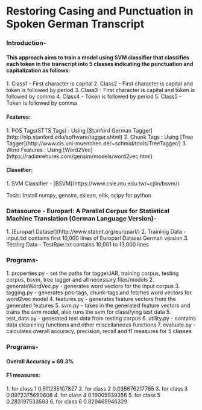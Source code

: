 # Restoring Casing and Punctuation in Spoken German Transcript

<h3>Introduction-</h3>
<h4>This approach aims to train a model using SVM classifier that classifies each token in the transcript into 5 classes
indicating the punctuation and capitalization as follows:</h4>
1. Class1 - First character is capital
2. Class2 - First character is capital and token is followed by period
3. Class3 - First character is capital and token is followed by comma
4. Class4 - Token is followed by period
5. Class5 - Token is followed by comma

<h4>Features:</h4>  
1. POS Tags(STTS Tags) : Using [Stanford German Tagger](http://nlp.stanford.edu/software/tagger.shtml)
2. Chunk Tags : Using [Tree Tagger](http://www.cis.uni-muenchen.de/~schmid/tools/TreeTagger/)
3. Word Features : Using [Word2Vec](https://radimrehurek.com/gensim/models/word2vec.html)

<h4>Classifier:</h4>
1. SVM Classifier - [BSVM](https://www.csie.ntu.edu.tw/~cjlin/bsvm/)

Tools: Install numpy, gensim, sklean, nltk, scipy for python
    
<h3>Datasource - Europarl: A Parallel Corpus for Statistical Machine Translation (German Language Version)-</h3>
1. [Europarl Dataset](http://www.statmt.org/europarl/)
2. Traininig Data - input.txt contains first 10,000 lines of Europarl Dataset German version
3. Testing Data - TestRaw.txt contains 10,001 to 13,000 lines 	
	 
<h3>Programs-</h3>
1. properties.py - set the paths for taggerJAR, training corpus, testing corpus, bsvm, tree tagger and all necessary files/models
2. generateWordVec.py - generates word vectors for the input corpus
3. tagging.py - generates pos-tags, chunk-tags and fetches word vectors for word2vec model 
4. features.py - generates feature vectors from the generated features
5. svm.py - takes in the generated feature vectors and trains the svm model, also runs the svm for classifying test data
5. test_data.py - generated test data from testing corpus
6. utility.py - contains data cleanining functions and other miscellaneous functions
7. evaluate.py - calculates overall accuracy, precision, recall and f1 measures for 5 classes
	
<h3>Programs-</h3>
<h4>Overall Accuracy = 69.3%</h4>
<h4>F1 measures:</h4>
1. for class 1 0.511235107827   
2. for class 2 0.036676217765
3. for class 3 0.0972375690608 
4. for class 4 0.19005939356   
5. for class 5 0.283197533583   
6. for class 6 0.829465946329